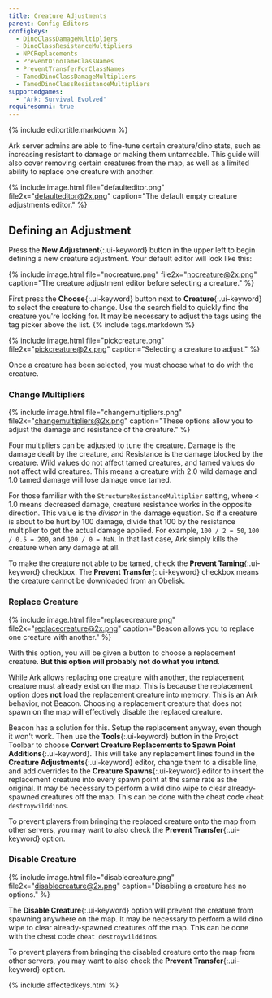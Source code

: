 ```yaml
---
title: Creature Adjustments
parent: Config Editors
configkeys:
  - DinoClassDamageMultipliers
  - DinoClassResistanceMultipliers
  - NPCReplacements
  - PreventDinoTameClassNames
  - PreventTransferForClassNames
  - TamedDinoClassDamageMultipliers
  - TamedDinoClassResistanceMultipliers
supportedgames:
  - "Ark: Survival Evolved"
requiresomni: true
---
```

{% include editortitle.markdown %}

Ark server admins are able to fine-tune certain creature/dino stats, such as increasing resistant to damage or making them untameable. This guide will also cover removing certain creatures from the map, as well as a limited ability to replace one creature with another.

{% include image.html file="defaulteditor.png" file2x="defaulteditor@2x.png" caption="The default empty creature adjustments editor." %}

## Defining an Adjustment

Press the **New Adjustment**{:.ui-keyword} button in the upper left to begin defining a new creature adjustment. Your default editor will look like this:

{% include image.html file="nocreature.png" file2x="nocreature@2x.png" caption="The creature adjustment editor before selecting a creature." %}

First press the **Choose**{:.ui-keyword} button next to **Creature**{:.ui-keyword} to select the creature to change. Use the search field to quickly find the creature you're looking for. It may be necessary to adjust the tags using the tag picker above the list. {% include tags.markdown %}

{% include image.html file="pickcreature.png" file2x="pickcreature@2x.png" caption="Selecting a creature to adjust." %}

Once a creature has been selected, you must choose what to do with the creature.

### Change Multipliers

{% include image.html file="changemultipliers.png" file2x="changemultipliers@2x.png" caption="These options allow you to adjust the damage and resistance of the creature." %}

Four multipliers can be adjusted to tune the creature. Damage is the damage dealt by the creature, and Resistance is the damage blocked by the creature. Wild values do not affect tamed creatures, and tamed values do not affect wild creatures. This means a creature with 2.0 wild damage and 1.0 tamed damage will lose damage once tamed.

For those familiar with the `StructureResistanceMultiplier` setting, where < 1.0 means decreased damage, creature resistance works in the opposite direction. This value is the _divisor_ in the damage equation. So if a creature is about to be hurt by 100 damage, divide that 100 by the resistance multiplier to get the actual damage applied. For example, `100 / 2 = 50`, `100 / 0.5 = 200`, and `100 / 0 = NaN`. In that last case, Ark simply kills the creature when any damage at all.

To make the creature not able to be tamed, check the **Prevent Taming**{:.ui-keyword} checkbox. The **Prevent Transfer**{:.ui-keyword} checkbox means the creature cannot be downloaded from an Obelisk.

### Replace Creature

{% include image.html file="replacecreature.png" file2x="replacecreature@2x.png" caption="Beacon allows you to replace one creature with another." %}

With this option, you will be given a button to choose a replacement creature. **But this option will probably not do what you intend**.

While Ark allows replacing one creature with another, the replacement creature must already exist on the map. This is because the replacement option does **not** load the replacement creature into memory. This is an Ark behavior, not Beacon. Choosing a replacement creature that does not spawn on the map will effectively disable the replaced creature.

Beacon has a solution for this. Setup the replacement anyway, even though it won't work. Then use the **Tools**{:.ui-keyword} button in the Project Toolbar to choose **Convert Creature Replacements to Spawn Point Additions**{:.ui-keyword}. This will take any replacement lines found in the **Creature Adjustments**{:.ui-keyword} editor, change them to a disable line, and add overrides to the **Creature Spawns**{:.ui-keyword} editor to insert the replacement creature into every spawn point at the same rate as the original. It may be necessary to perform a wild dino wipe to clear already-spawned creatures off the map. This can be done with the cheat code `cheat destroywilddinos`.

To prevent players from bringing the replaced creature onto the map from other servers, you may want to also check the **Prevent Transfer**{:.ui-keyword} option.

### Disable Creature

{% include image.html file="disablecreature.png" file2x="disablecreature@2x.png" caption="Disabling a creature has no options." %}

The **Disable Creature**{:.ui-keyword} option will prevent the creature from spawning anywhere on the map. It may be necessary to perform a wild dino wipe to clear already-spawned creatures off the map. This can be done with the cheat code `cheat destroywilddinos`.

To prevent players from bringing the disabled creature onto the map from other servers, you may want to also check the **Prevent Transfer**{:.ui-keyword} option.

{% include affectedkeys.html %}